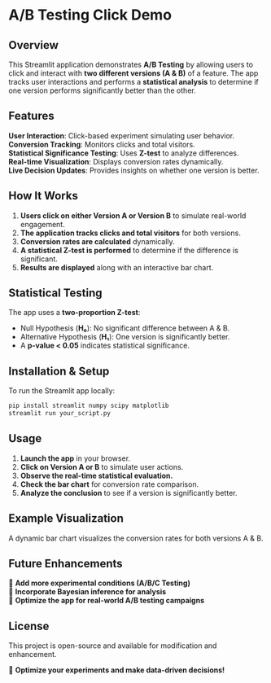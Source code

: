 # A/B Testing Click Demo

## Overview
This Streamlit application demonstrates **A/B Testing** by allowing users to click and interact with **two different versions (A & B)** of a feature. The app tracks user interactions and performs a **statistical analysis** to determine if one version performs significantly better than the other.

## Features
 **User Interaction**: Click-based experiment simulating user behavior.  
 **Conversion Tracking**: Monitors clicks and total visitors.  
 **Statistical Significance Testing**: Uses **Z-test** to analyze differences.  
 **Real-time Visualization**: Displays conversion rates dynamically.  
 **Live Decision Updates**: Provides insights on whether one version is better.

## How It Works
1. **Users click on either Version A or Version B** to simulate real-world engagement.
2. **The application tracks clicks and total visitors** for both versions.
3. **Conversion rates are calculated** dynamically.
4. **A statistical Z-test is performed** to determine if the difference is significant.
5. **Results are displayed** along with an interactive bar chart.

## Statistical Testing
The app uses a **two-proportion Z-test**:
- Null Hypothesis (**H₀**): No significant difference between A & B.
- Alternative Hypothesis (**H₁**): One version is significantly better.
- A **p-value < 0.05** indicates statistical significance.

## Installation & Setup
To run the Streamlit app locally:
```bash
pip install streamlit numpy scipy matplotlib
streamlit run your_script.py
```

## Usage
1. **Launch the app** in your browser.
2. **Click on Version A or B** to simulate user actions.
3. **Observe the real-time statistical evaluation.**
4. **Check the bar chart** for conversion rate comparison.
5. **Analyze the conclusion** to see if a version is significantly better.

## Example Visualization
A dynamic bar chart visualizes the conversion rates for both versions A & B.

## Future Enhancements
🔹 **Add more experimental conditions (A/B/C Testing)**  
🔹 **Incorporate Bayesian inference for analysis**  
🔹 **Optimize the app for real-world A/B testing campaigns**  

## License
This project is open-source and available for modification and enhancement.

🚀 **Optimize your experiments and make data-driven decisions!**

